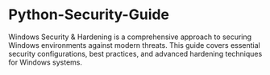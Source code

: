 # Python-Security-Guide
Windows Security &amp; Hardening is a comprehensive approach to securing Windows environments against modern threats. This guide covers essential security configurations, best practices, and advanced hardening techniques for Windows systems.
